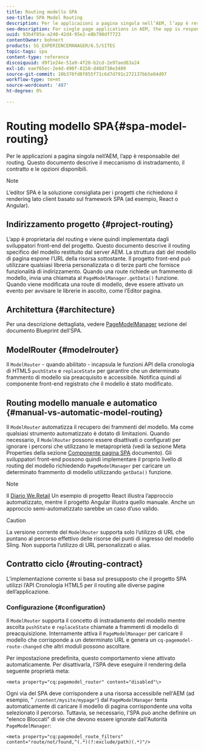 ```yaml
---
title: Routing modello SPA
seo-title: SPA Model Routing
description: Per le applicazioni a pagina singola nell’AEM, l’app è responsabile del routing. Questo documento descrive il meccanismo di instradamento, il contratto e le opzioni disponibili.
seo-description: For single page applications in AEM, the app is responsible for the routing. This document describes the routing mechanism, the contract, and options available.
uuid: 93b4f85a-a240-42d4-95e2-e8b790df7723
contentOwner: bohnert
products: SG_EXPERIENCEMANAGER/6.5/SITES
topic-tags: spa
content-type: reference
discoiquuid: d9f1e24e-51a9-4f28-b2cd-2e97aed63a24
exl-id: eaef65ec-2e4d-490f-8158-d48d738e3409
source-git-commit: 10b370fd8f855f71c6d7d791c272137bb5e04d97
workflow-type: tm+mt
source-wordcount: '487'
ht-degree: 0%

---
```


# Routing modello SPA{#spa-model-routing}

Per le applicazioni a pagina singola nell’AEM, l’app è responsabile del routing. Questo documento descrive il meccanismo di instradamento, il contratto e le opzioni disponibili.

>[!NOTE]
>
>L’editor SPA è la soluzione consigliata per i progetti che richiedono il rendering lato client basato sul framework SPA (ad esempio, React o Angular).

## Indirizzamento progetto {#project-routing}

L’app è proprietaria del routing e viene quindi implementata dagli sviluppatori front-end del progetto. Questo documento descrive il routing specifico del modello restituito dal server AEM. La struttura dati del modello di pagina espone l’URL della risorsa sottostante. Il progetto front-end può utilizzare qualsiasi libreria personalizzata o di terze parti che fornisce funzionalità di indirizzamento. Quando una route richiede un frammento di modello, invia una chiamata al `PageModelManager.getData()` funzione. Quando viene modificata una route di modello, deve essere attivato un evento per avvisare le librerie in ascolto, come l’Editor pagina.

## Architettura {#architecture}

Per una descrizione dettagliata, vedere [PageModelManager](/help/sites-developing/spa-blueprint.md#pagemodelmanager) sezione del documento Blueprint dell’SPA.

## ModelRouter {#modelrouter}

Il `ModelRouter` - quando abilitato - incapsula le funzioni API della cronologia di HTML5 `pushState` e `replaceState` per garantire che un determinato frammento di modello sia preacquisito e accessibile. Notifica quindi al componente front-end registrato che il modello è stato modificato.

## Routing modello manuale e automatico {#manual-vs-automatic-model-routing}

Il `ModelRouter` automatizza il recupero dei frammenti del modello. Ma come qualsiasi strumento automatizzato è dotato di limitazioni. Quando necessario, il `ModelRouter` possono essere disattivati o configurati per ignorare i percorsi che utilizzano le metaproprietà (vedi la sezione Meta Properties della sezione [Componente pagina SPA](/help/sites-developing/spa-page-component.md) documento). Gli sviluppatori front-end possono quindi implementare il proprio livello di routing del modello richiedendo `PageModelManager` per caricare un determinato frammento di modello utilizzando `getData()` funzione.

>[!NOTE]
>
>Il [Diario We.Retail](https://github.com/adobe/aem-sample-we-retail-journal) Un esempio di progetto React illustra l’approccio automatizzato, mentre il progetto Angular illustra quello manuale. Anche un approccio semi-automatizzato sarebbe un caso d’uso valido.

>[!CAUTION]
>
>La versione corrente del `ModelRouter` supporta solo l’utilizzo di URL che puntano al percorso effettivo delle risorse dei punti di ingresso del modello Sling. Non supporta l’utilizzo di URL personalizzati o alias.

## Contratto ciclo {#routing-contract}

L’implementazione corrente si basa sul presupposto che il progetto SPA utilizzi l’API Cronologia HTML5 per il routing alle diverse pagine dell’applicazione.

### Configurazione {#configuration}

Il `ModelRouter` supporta il concetto di instradamento del modello mentre ascolta `pushState` e `replaceState` chiamate a frammenti di modello di preacquisizione. Internamente attiva il `PageModelManager` per caricare il modello che corrisponde a un determinato URL e genera un `cq-pagemodel-route-changed` che altri moduli possono ascoltare.

Per impostazione predefinita, questo comportamento viene attivato automaticamente. Per disattivarla, l’SPA deve eseguire il rendering della seguente proprietà meta:

```
<meta property="cq:pagemodel_router" content="disabled"\>
```

Ogni via del SPA deve corrispondere a una risorsa accessibile nell&#39;AEM (ad esempio, &quot; `/content/mysite/mypage"`) dal `PageModelManager` tenta automaticamente di caricare il modello di pagina corrispondente una volta selezionato il percorso. Tuttavia, se necessario, l&#39;SPA può anche definire un &quot;elenco Bloccati&quot; di vie che devono essere ignorate dall&#39;Autorità `PageModelManager`:

```
<meta property="cq:pagemodel_route_filters" content="route/not/found,^(.*)(?:exclude/path)(.*)"/>
```
